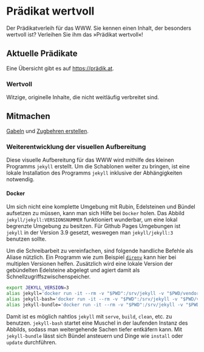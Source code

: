 # Prädikat wertvoll

Der Prädikatverleih für das WWW.
Sie kennen einen Inhalt, der besonders wertvoll ist?
Verleihen Sie ihm das »Prädikat wertvoll«!

## Aktuelle Prädikate

Eine Übersicht gibt es auf <https://prädik.at>.

### Wertvoll

Witzige, originelle Inhalte, die nicht weitläufig verbreitet sind.

## Mitmachen

[Gabeln](https://github.com/Lodifice/praedikat-wertvoll/fork) und [Zugbehren erstellen](https://github.com/lodifice/praedikat/compare).

### Weiterentwicklung der visuellen Aufbereitung

Diese visuelle Aufbereitung für das WWW wird mithilfe des kleinen Programms `jekyll` erstellt.
Um die Schablonen weiter zu bringen, ist eine lokale Installation des Programms `jekyll` inklusive der Abhängigkeiten notwendig.

#### Docker

Um sich nicht eine komplette Umgebung mit Rubin, Edelsteinen und Bündel aufsetzen zu müssen, kann man sich Hilfe bei `Docker` holen.
Das Abbild `jekyll/jekyll:VERSIONSNUMMER` funktioniert wunderbar, um eine lokal begrenzte Umgebung zu besitzen.
Für Github Pages Umgebungen ist `jekyll` in der Version 3.9 gesetzt, weswegen man `jekyll/jekyll:3` benutzen sollte.

Um die Schreibarbeit zu vereinfachen, sind folgende handliche Befehle als Aliase nützlich.
Ein Programm wie zum Beispiel [`direnv`](https://direnv.net/) kann hier bei multiplen Versionen helfen.
Zusätzlich wird eine lokale Version der gebündelten Edelsteine abgelegt und agiert damit als Schnellzugriffszwischenspeicher.

```sh
export JEKYLL_VERSION=3
alias jekyll='docker run -it --rm -v "$PWD":/srv/jekyll -v "$PWD/vendor/bundle":/usr/local/bundle -p 127.0.0.1:4000:4000 jekyll/jekyll:"$JEKYLL_VERSION" jekyll'
alias jekyll-bash='docker run -it --rm -v "$PWD":/srv/jekyll -v "$PWD/vendor/bundle":/usr/local/bundle -p 127.0.0.1:4000:4000 jekyll/jekyll:"$JEKYLL_VERSION" bash'
alias jekyll-bundle='docker run -it --rm -v "$PWD":/srv/jekyll -v "$PWD/vendor/bundle":/usr/local/bundle jekyll/jekyll:"$JEKYLL_VERSION" bundle'
```

Damit ist es möglich nahtlos `jekyll` mit `serve`, `build`, `clean`, etc. zu benutzen.
`jekyll-bash` startet eine Muschel in der laufenden Instanz des Abbilds, sodass man weitergehende Sachen tiefer entkäfern kann.
Mit `jekyll-bundle` lässt sich Bündel ansteuern und Dinge wie `install` oder `update` durchführen.
